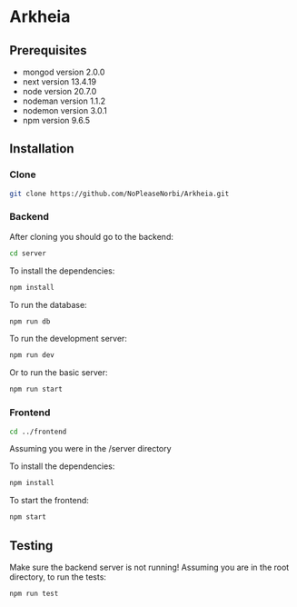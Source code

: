 # Arkheia

## Prerequisites

- mongod version 2.0.0
- next version 13.4.19
- node version 20.7.0
- nodeman version 1.1.2
- nodemon version 3.0.1
- npm version 9.6.5

## Installation

### Clone

```bash
git clone https://github.com/NoPleaseNorbi/Arkheia.git
```
### Backend
After cloning you should go to the backend:
```bash
cd server
```
To install the dependencies:
```bash
npm install
```
To run the database:
```bash
npm run db
```
To run the development server:
```bash
npm run dev
```
Or to run the basic server:
```bash
npm run start
```

### Frontend
```bash
cd ../frontend
```
Assuming you were in the /server directory

To install the dependencies:
```bash
npm install
```
To start the frontend:
```bash
npm start
```

## Testing
Make sure the backend server is not running!
Assuming you are in the root directory, to run the tests:
```bash
npm run test
```

